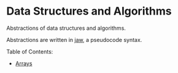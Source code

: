 # Data Structures and Algorithms

Abstractions of data structures and algorithms.

Abstractions are written in [jaw](https://github.com/dishmint/jaw), a pseudocode syntax.

Table of Contents:
+ [Arrays](./Arrays)
<!-- * [Stack](./stack)
* [Queue](./queue)
* [Binary Search Tree](./binary_search_tree) -->